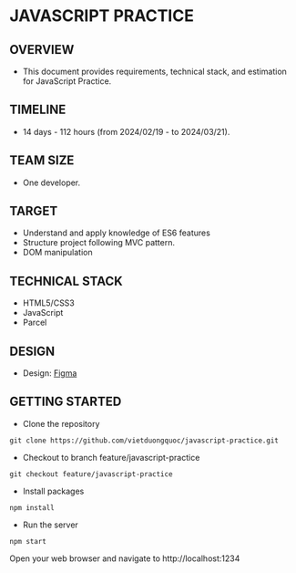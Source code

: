 # JAVASCRIPT PRACTICE
## OVERVIEW
- This document provides requirements, technical stack, and estimation for JavaScript Practice.
## TIMELINE
- 14 days - 112 hours (from 2024/02/19 - to 2024/03/21).
## TEAM SIZE
- One developer.
## TARGET
- Understand and apply knowledge of ES6 features
- Structure project following MVC pattern.
- DOM manipulation
## TECHNICAL STACK
- HTML5/CSS3
- JavaScript
- Parcel
## DESIGN
- Design: [Figma](https://www.figma.com/file/fqGqgxSYVOYZkhXanE7JqH/Management-Products?type=design&node-id=6-2136&mode=design&t=wiNtt8GRX329VVpT-0)
## GETTING STARTED
- Clone the repository
```
git clone https://github.com/vietduongquoc/javascript-practice.git
```
- Checkout to branch feature/javascript-practice
```
git checkout feature/javascript-practice
```
- Install packages
```
npm install
```
- Run the server
```
npm start
```
Open your web browser and navigate to http://localhost:1234
